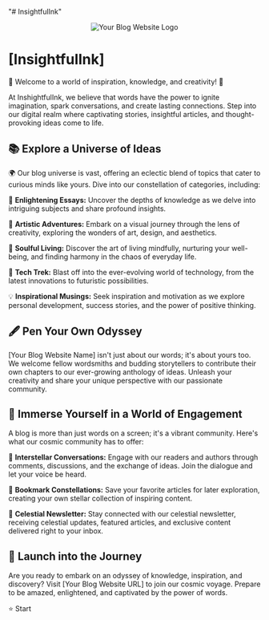 "# InsightfulInk" 


<div align="center">
    <img src="https://img.freepik.com/free-photo/toy-bricks-table-with-word-blog_144627-47465.jpg?w=1380&t=st=1689329974~exp=1689330574~hmac=d389c47eb95bbc2f030e696e8b0f575305d9e0963a63a2b15e16903ad0a4714d" alt="Your Blog Website Logo">
</div>

# [InsightfulInk]

🌟 Welcome to a world of inspiration, knowledge, and creativity! 🌟

At InshightfulInk, we believe that words have the power to ignite imagination, spark conversations, and create lasting connections. Step into our digital realm where captivating stories, insightful articles, and thought-provoking ideas come to life.

## 📚 Explore a Universe of Ideas

🌍 Our blog universe is vast, offering an eclectic blend of topics that cater to curious minds like yours. Dive into our constellation of categories, including:

🔮 **Enlightening Essays:** Uncover the depths of knowledge as we delve into intriguing subjects and share profound insights.

🎨 **Artistic Adventures:** Embark on a visual journey through the lens of creativity, exploring the wonders of art, design, and aesthetics.

🌱 **Soulful Living:** Discover the art of living mindfully, nurturing your well-being, and finding harmony in the chaos of everyday life.

🚀 **Tech Trek:** Blast off into the ever-evolving world of technology, from the latest innovations to futuristic possibilities.

💡 **Inspirational Musings:** Seek inspiration and motivation as we explore personal development, success stories, and the power of positive thinking.

## 🖋️ Pen Your Own Odyssey

[Your Blog Website Name] isn't just about our words; it's about yours too. We welcome fellow wordsmiths and budding storytellers to contribute their own chapters to our ever-growing anthology of ideas. Unleash your creativity and share your unique perspective with our passionate community.

## 🌈 Immerse Yourself in a World of Engagement

A blog is more than just words on a screen; it's a vibrant community. Here's what our cosmic community has to offer:

🌟 **Interstellar Conversations:** Engage with our readers and authors through comments, discussions, and the exchange of ideas. Join the dialogue and let your voice be heard.

🔖 **Bookmark Constellations:** Save your favorite articles for later exploration, creating your own stellar collection of inspiring content.

🌌 **Celestial Newsletter:** Stay connected with our celestial newsletter, receiving celestial updates, featured articles, and exclusive content delivered right to your inbox.

## 🚀 Launch into the Journey

Are you ready to embark on an odyssey of knowledge, inspiration, and discovery? Visit [Your Blog Website URL] to join our cosmic voyage. Prepare to be amazed, enlightened, and captivated by the power of words.

⭐ Start
